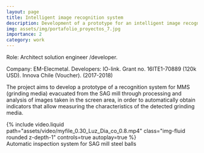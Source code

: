 ```yaml
---
layout: page
title: Intelligent image recognition system
description: Development of a prototype for an intelligent image recognition system to optimize the SAG mineral grinding process through rational use of grinding media
img: assets/img/portafolio_proyectos_7.jpg
importance: 2
category: work
---
```


Role: Architect solution engineer /developer.

Company: EM-Elecmetal. Developers: IO-link. Grant no. 16ITE1-70889 (120k USD).  Innova Chile (Voucher). (2017-2018)

The project aims to develop a prototype of a recognition system for MMS (grinding media) evacuated from the SAG mill through processing and analysis of images taken in the screen area, in order to automatically obtain indicators that allow measuring the characteristics of the detected grinding media.

<div class="row">
    <div class="col-sm mt-3 mt-md-0">
         {% include video.liquid path="assets/video/myfile_0.30_Luz_Dia_co_0.8.mp4" class="img-fluid rounded z-depth-1" controls=true autoplay=true %}
    </div>
</div>
<div class="caption">
   Automatic inspection system for SAG mill steel balls
</div>
